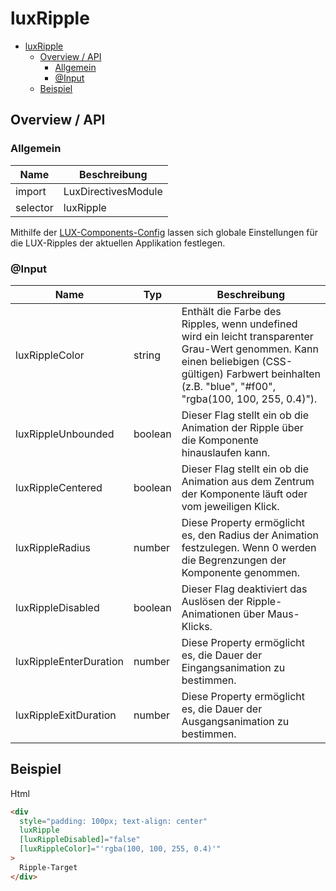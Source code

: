 # luxRipple

- [luxRipple](#luxripple)
  - [Overview / API](#overview--api)
    - [Allgemein](#allgemein)
    - [@Input](#input)
  - [Beispiel](#beispiel)

## Overview / API

### Allgemein

| Name     | Beschreibung        |
| -------- | ------------------- |
| import   | LuxDirectivesModule |
| selector | luxRipple           |

Mithilfe der [LUX-Components-Config](config-v15) lassen sich globale Einstellungen für die LUX-Ripples der aktuellen Applikation festlegen.

### @Input

| Name                   | Typ     | Beschreibung                                                                                                                                                                                                |
| ---------------------- | ------- | ----------------------------------------------------------------------------------------------------------------------------------------------------------------------------------------------------------- |
| luxRippleColor         | string  | Enthält die Farbe des Ripples, wenn undefined wird ein leicht transparenter Grau-Wert genommen. Kann einen beliebigen (CSS-gültigen) Farbwert beinhalten (z.B. "blue", "#f00", "rgba(100, 100, 255, 0.4)"). |
| luxRippleUnbounded     | boolean | Dieser Flag stellt ein ob die Animation der Ripple über die Komponente hinauslaufen kann.                                                                                                                   |
| luxRippleCentered      | boolean | Dieser Flag stellt ein ob die Animation aus dem Zentrum der Komponente läuft oder vom jeweiligen Klick.                                                                                                     |
| luxRippleRadius        | number  | Diese Property ermöglicht es, den Radius der Animation festzulegen. Wenn 0 werden die Begrenzungen der Komponente genommen.                                                                                 |
| luxRippleDisabled      | boolean | Dieser Flag deaktiviert das Auslösen der Ripple-Animationen über Maus-Klicks.                                                                                                                               |
| luxRippleEnterDuration | number  | Diese Property ermöglicht es, die Dauer der Eingangsanimation zu bestimmen.                                                                                                                                 |
| luxRippleExitDuration  | number  | Diese Property ermöglicht es, die Dauer der Ausgangsanimation zu bestimmen.                                                                                                                                 |

## Beispiel

Html

```html
<div
  style="padding: 100px; text-align: center"
  luxRipple
  [luxRippleDisabled]="false"
  [luxRippleColor]="'rgba(100, 100, 255, 0.4)'"
>
  Ripple-Target
</div>
```
